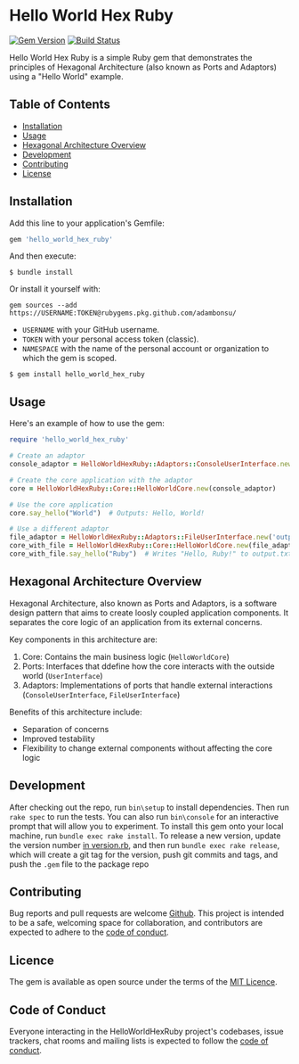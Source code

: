 # Hello World Hex Ruby

[![Gem Version](https://badge.fury.io/rb/hello_world_hex.svg)](https://badge.fury.io/rb/hello_world_hex_ruby)
[![Build Status](https://travis-ci.org/yourusername/hello_world_hex_ruby.svg?branch=main)](https://travis-ci.org/adambonsu/hello_world_hex_ruby)

Hello World Hex Ruby is a simple Ruby gem that demonstrates the principles of Hexagonal Architecture (also known as Ports and Adaptors) using a "Hello World" example.

## Table of Contents

- [Installation](#installation)
- [Usage](#usage)
- [Hexagonal Architecture Overview](#hexagonal-architecture-overview)
- [Development](#development)
- [Contributing](#contributing)
- [License](#license)

## Installation

Add this line to your application's Gemfile:

```ruby
gem 'hello_world_hex_ruby'

```

And then execute:
```
$ bundle install

```

Or install it yourself with:
```
gem sources --add https://USERNAME:TOKEN@rubygems.pkg.github.com/adambonsu/

```
* `USERNAME` with your GitHub username.
* `TOKEN` with your personal access token (classic).
* `NAMESPACE` with the name of the personal account or organization to which the gem is scoped.

```
$ gem install hello_world_hex_ruby

```


## Usage
Here's an example of how to use the gem:
```ruby
require 'hello_world_hex_ruby'

# Create an adaptor
console_adaptor = HelloWorldHexRuby::Adaptors::ConsoleUserInterface.new

# Create the core application with the adaptor
core = HelloWorldHexRuby::Core::HelloWorldCore.new(console_adaptor)

# Use the core application
core.say_hello("World")  # Outputs: Hello, World!

# Use a different adaptor
file_adaptor = HelloWorldHexRuby::Adaptors::FileUserInterface.new('output.txt')
core_with_file = HelloWorldHexRuby::Core::HelloWorldCore.new(file_adaptor)
core_with_file.say_hello("Ruby")  # Writes "Hello, Ruby!" to output.txt

```

## Hexagonal Architecture Overview

Hexagonal Architecture, also known as Ports and Adaptors, is a software design pattern that aims to create loosly coupled application components.
It separates the core logic of an application from its external concerns.

Key components in this architecture are:
1. Core: Contains the main business logic (`HelloWorldCore`)
2. Ports: Interfaces that ddefine how the core interacts with the outside world (`UserInterface`)
3. Adaptors: Implementations of ports that handle external interactions (`ConsoleUserInterface`, `FileUserInterface`)

Benefits of this architecture include:
* Separation of concerns
* Improved testability
* Flexibility to change external components without affecting the core logic


## Development

After checking out the repo, run `bin\setup` to install dependencies. Then run `rake spec` to run the tests.
You can also run `bin\console` for an interactive prompt that will allow you to experiment.
To install this gem onto your local machine, run `bundle exec rake install`.
To release a new version, update the version number [in version.rb](./lib/hello_world_hex_ruby/version.rb), and then run `bundle exec rake release`, which will create a git tag for the version, push git commits and tags, and push the `.gem` file to the package repo


## Contributing

Bug reports and pull requests are welcome [Github](https://github.com/adambonsu/hello_world_hex_ruby).
This project is intended to be a safe, welcoming space for collaboration, and contributors are expected to adhere to the [code of conduct](./CODE_OF_CONDUCT.md).

## Licence

The gem is available as open source under the terms of the [MIT Licence](https://opensource.org/license/mit).

## Code of Conduct

Everyone interacting in the HelloWorldHexRuby project's codebases, issue trackers, chat rooms and mailing lists is expected to follow the [code of conduct](./CODE_OF_CONDUCT.md).